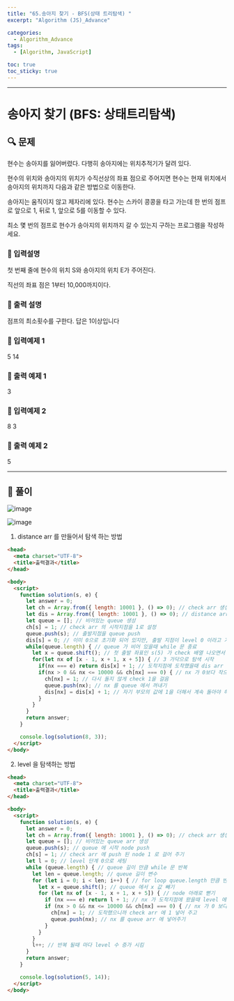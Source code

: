 ```yaml
---
title: "65.송아지 찾기 - BFS(상태 트리탐색) "
excerpt: "Algorithm (JS)_Advance"

categories:
  - Algorithm_Advance
tags:
  - [Algorithm, JavaScript]

toc: true
toc_sticky: true
---
```


---

# 송아지 찾기 (BFS: 상태트리탐색)

##  🔍 문제 
현수는 송아지를 잃어버렸다. 다행히 송아지에는 위치추적기가 달려 있다. 

현수의 위치와 송아지의 위치가  수직선상의 좌표 점으로 주어지면 현수는  현재 위치에서 송아지의 위치까지 다음과 같은 방법으로 이동한다. 

송아지는 움직이지 않고 제자리에 있다. 현수는  스카이  콩콩을  타고  가는데  한  번의  점프로  앞으로  1,  뒤로  1,  앞으로  5를  이동할  수 있다.  

최소  몇  번의  점프로  현수가  송아지의  위치까지  갈  수  있는지  구하는  프로그램을  작성하세요.


### 🔹 입력설명
첫 번째 줄에 현수의 위치 S와 송아지의 위치 E가  주어진다.  

직선의  좌표  점은  1부터 10,000까지이다.

### 🔹 출력 설명
점프의 최소횟수를 구한다. 답은 1이상입니다

### 🔹 입력예제 1
5 14

### 🔹 출력 예제 1
3

### 🔹 입력예제 2
8 3

### 🔹 출력 예제 2
5


----

##  📌 풀이


![image](https://user-images.githubusercontent.com/28912774/125010338-495b2a80-e0a1-11eb-877c-b1dda31548fb.png)


![image](https://user-images.githubusercontent.com/28912774/125010347-4d874800-e0a1-11eb-97ff-aa8159e840a8.png)


1. distance arr 를 만들어서 탐색 하는 방법

```html
<head>
  <meta charset="UTF-8">
  <title>출력결과</title>
</head>

<body>
  <script>
    function solution(s, e) {
      let answer = 0;
      let ch = Array.from({ length: 10001 }, () => 0); // check arr 생성 (입력 최대 값이 10000 이기 때문에 length 를 10001 까지 해야됨)
      let dis = Array.from({ length: 10001 }, () => 0); // distance arr 생성
      let queue = []; // 비어있는 queue 생성
      ch[s] = 1; // check arr 의 시작지점을 1로 설정
      queue.push(s); // 출발지점을 queue push
      dis[s] = 0; // 이미 0으로 초기화 되어 있지만, 출발 지점이 level 0 이라고 가리킴
      while(queue.length) { // queue 가 비어 있을때 while 문 종료
        let x = queue.shift(); // 첫 출발 좌표인 s(5) 가 check 배열 나오면서 탐색
        for(let nx of [x - 1, x + 1, x + 5]) { // 3 가닥으로 탐색 시작
          if(nx === e) return dis[x] + 1; // 도착지점에 도착했을때 dis arr 에 있는 x 부분의 값의 + 1 값이 answer 가 되는 것임
          if(nx > 0 && nx <= 10000 && ch[nx] === 0) { // nx 가 0보다 작으면 안되고, 최대값인 10000번 도 넘으면 안되고, check arr 에 nx 값이 있으면 안되고
            ch[nx] = 1; // 다시 돌지 않게 check 1을 걸음
            queue.push(nx); // nx 를 queue 에서 꺼내기
            dis[nx] = dis[x] + 1; // 자기 부모의 값에 1을 더해서 계속 돌아야 하기 때문에 ..
          }
        }
      }
      return answer;
    }

    console.log(solution(8, 3));
  </script>
</body>
```

2. level 을 탐색하는 방법

```html
<head>
  <meta charset="UTF-8">
  <title>출력결과</title>
</head>

<body>
  <script>
    function solution(s, e) {
      let answer = 0;
      let ch = Array.from({ length: 10001 }, () => 0); // check arr 생성
      let queue = []; // 비어있는 queue arr 생성
      queue.push(s); // queue 에 시작 node push
      ch[s] = 1; // check arr 에 push 된 node 1 로 걸어 주기
      let l = 0; // level 단계 0으로 세팅
      while (queue.length) { // queue 길이 만큼 while 문 반복
        let len = queue.length; // queue 길이 변수
        for (let i = 0; i < len; i++) { // for loop queue.length 만큼 반복
          let x = queue.shift(); // queue 에서 x 값 빼기
          for (let nx of [x - 1, x + 1, x + 5]) { // node 아래로 뻗기
            if (nx === e) return l + 1; // nx 가 도착지점에 왔을때 level 에 + 1 더한 값 return 
            if (nx > 0 && nx <= 10000 && ch[nx] === 0) { // nx 가 0 보다 크고, 10000번 보다 작을 경우, 그리고 check arr 에 1 이 아닌경우(한번도 안거쳐 간경우)
              ch[nx] = 1; // 도착했으니까 check arr 에 1 넣어 주고
              queue.push(nx); // nx 를 queue arr 에 넣어주기
            }
          }
        }
        l++; // 반복 될때 마다 level 수 증가 시킴
      }
      return answer;
    }

    console.log(solution(5, 14));
  </script>
</body>
```




